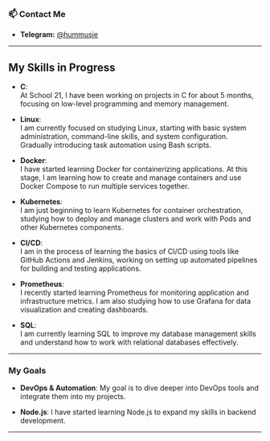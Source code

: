 ### 📫 Contact Me
- **Telegram:** [@hummusje](https://t.me/hummusje)

---

## My Skills in Progress

- **C**:  
  At School 21, I have been working on projects in C for about 5 months, focusing on low-level programming and memory management.

- **Linux**:  
  I am currently focused on studying Linux, starting with basic system administration, command-line skills, and system configuration. Gradually introducing task automation using Bash scripts.

- **Docker**:  
  I have started learning Docker for containerizing applications. At this stage, I am learning how to create and manage containers and use Docker Compose to run multiple services together.

- **Kubernetes**:  
  I am just beginning to learn Kubernetes for container orchestration, studying how to deploy and manage clusters and work with Pods and other Kubernetes components.

- **CI/CD**:  
  I am in the process of learning the basics of CI/CD using tools like GitHub Actions and Jenkins, working on setting up automated pipelines for building and testing applications.

- **Prometheus**:  
  I recently started learning Prometheus for monitoring application and infrastructure metrics. I am also studying how to use Grafana for data visualization and creating dashboards.

- **SQL**:  
  I am currently learning SQL to improve my database management skills and understand how to work with relational databases effectively.

---

### My Goals

- **DevOps & Automation**: My goal is to dive deeper into DevOps tools and integrate them into my projects.

- **Node.js**: I have started learning Node.js to expand my skills in backend development.

---
